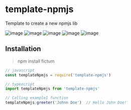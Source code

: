 # template-npmjs
Template to create a new npmjs lib

![image](https://img.shields.io/github/license/leal32b/template-npmjs?style=flat-square)
![image](https://img.shields.io/npm/v/template-npmjs?style=flat-square)
![image](https://img.shields.io/circleci/build/github/leal32b/template-npmjs/main?style=flat-square)
![image](https://img.shields.io/npm/dw/template-npmjs?style=flat-square)
![image](https://img.shields.io/github/issues/leal32b/template-npmjs?style=flat-square)

## Installation
> npm install fictum

```javascript
// javascript
const templateNpmjs = require('template-npmjs')
```

```typescript
// typescript
import templateNpmjs from 'template-npmjs'
```

```typescript
// Calling example1 function
templateNpmjs.greeter('Johnn Doe')  // Hello John Doe!
```
